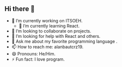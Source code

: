 ## Hi there 👋

- 🔭 I’m currently working on ITSOEH.
  - 🌱 I’m currently learning React.
- 👯 I’m looking to collaborate on projects.
- 🤔 I’m looking for help with React and others.
- 💬 Ask me about my favorite programming language .
- 📫 How to reach me: alanbautcrz19.
- 😄 Pronouns: He/Him.
- ⚡ Fun fact: I love program.

